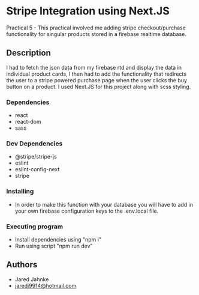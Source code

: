 # Stripe Integration using Next.JS

Practical 5 - This practical involved me adding stripe checkout/purchase functionality for singular products stored in a firebase realtime database.

## Description

I had to fetch the json data from my firebase rtd and display the data in individual product cards, I then had to add the functionality that redirects the user to a stripe powered purchase page when the user clicks the buy button on a product. I used Next.JS for this project along with scss styling.

### Dependencies

* react
* react-dom
* sass

### Dev Dependencies
* @stripe/stripe-js
* eslint
* eslint-config-next
* stripe

### Installing

* In order to make this function with your database you will have to add in your own firebase configuration keys to the .env.local file.


### Executing program
* Install dependencies using "npm i"
* Run using script "npm run dev"

## Authors

* Jared Jahnke
* jaredj9914@hotmail.com



